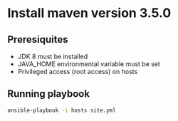 # Install maven version 3.5.0

## Preresiquites
- JDK 8 must be installed
- JAVA_HOME environmental variable must be set
- Privileged access (root access) on hosts

## Running playbook

```bash
ansible-playbook -i hosts site.yml
```
